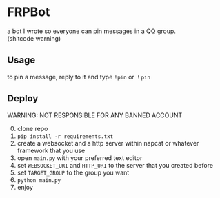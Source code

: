 # FRPBot
a bot I wrote so everyone can pin messages in a QQ group.  
(shitcode warning)

## Usage
to pin a message, reply to it and type `!pin` or `！pin`

## Deploy
WARNING: NOT RESPONSIBLE FOR ANY BANNED ACCOUNT  

0. clone repo
1. `pip install -r requirements.txt`
2. create a websocket and a http server within napcat or whatever framework that you use
3. open `main.py` with your preferred text editor
4. set `WEBSOCKET_URI` and `HTTP_URI` to the server that you created before
5. set `TARGET_GROUP` to the group you want
6. `python main.py`
7. enjoy